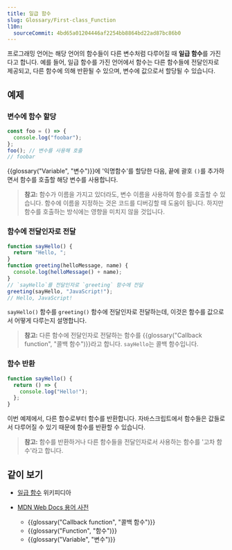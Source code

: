 ```yaml
---
title: 일급 함수
slug: Glossary/First-class_Function
l10n:
  sourceCommit: 4bd65a01204446af2254bb8864bd22ad87bc86b0
---
```


프로그래밍 언어는 해당 언어의 함수들이 다른 변수처럼 다루어질 때 **일급 함수**를 가진다고 합니다.
예를 들어, 일급 함수를 가진 언어에서 함수는 다른 함수들에 전달인자로 제공되고, 다른 함수에 의해 반환될 수 있으며, 변수에 값으로서 할당될 수 있습니다.

## 예제

### 변수에 함수 할당

```js
const foo = () => {
  console.log("foobar");
};
foo(); // 변수를 사용해 호출
// foobar
```

{{glossary("Variable", "변수")}}에 '익명함수'를 할당한 다음, 끝에 괄호 `()`를 추가하면서 함수를 호출할 해당 변수를 사용합니다.

> **참고:** 함수가 이름을 가지고 있더라도, 변수 이름을 사용하여 함수를 호출할 수 있습니다.
함수에 이름을 지정하는 것은 코드를 디버깅할 때 도움이 됩니다.
하지만 함수를 호출하는 방식에는 영향을 미치지 않을 것입니다.

### 함수에 전달인자로 전달

```js
function sayHello() {
  return "Hello, ";
}
function greeting(helloMessage, name) {
  console.log(helloMessage() + name);
}
// `sayHello`를 전달인자로 `greeting` 함수에 전달
greeting(sayHello, "JavaScript!");
// Hello, JavaScript!
```

`sayHello()` 함수를 `greeting()` 함수에 전달인자로 전달하는데, 이것은 함수를 값으로서 어떻게 다루는지 설명합니다.

> **참고:** 다른 함수에 전달인자로 전달하는 함수를 {{glossary("Callback function", "콜백 함수")}}라고 합니다. `sayHello`는 콜백 함수입니다.

### 함수 반환

```js
function sayHello() {
  return () => {
    console.log("Hello!");
  };
}
```

이번 예제에서, 다른 함수로부터 함수를 반환합니다.
자바스크립트에서 함수들은 값들로서 다루어질 수 있기 때문에 함수를 반환할 수 있습니다.

> **참고:** 함수를 반환하거나 다른 함수들을 전달인자로서 사용하는 함수를 '고차 함수'라고 합니다.

## 같이 보기

- [일급 함수](https://en.wikipedia.org/wiki/First-class_function) 위키피디아
- [MDN Web Docs 용어 사전](/ko/docs/Glossary)

  - {{glossary("Callback function", "콜백 함수")}}
  - {{glossary("Function", "함수")}}
  - {{glossary("Variable", "변수")}}
